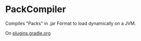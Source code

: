 # PackCompiler

Compiles "Packs" in .jar Format to load dynamically on a JVM.

On [plugins.gradle.org](https://plugins.gradle.org/plugin/com.jaqxues.pack-compiler)
